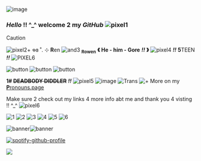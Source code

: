 ![image](https://stuffineed.carrd.co/assets/images/image06.png?v=ccd269a4)
### *Hello* !! ^_^ welcome 2 my _*GitHub*_ ![pixel1](https://pixels.crd.co/assets/images/gallery33/352b57c7.gif?v=7212058b)
> [!CAUTION]
> ![pixel2](https://stuffineed.carrd.co/assets/images/gallery09/b8b0c7ee.gif?v=44d26511)+ 𖦹ɞ ˚. ⊹  **R**en ![and3](https://stuffineed.carrd.co/assets/images/gallery09/fdfc02c3.gif?v=44d26511) <sub>**Rowen**</sub> **《** **He - him - Gore** ***!!*** **》** ![pixel4](https://stuffineed.carrd.co/assets/images/gallery09/61282ff1.gif?v=44d26511) ***!!*** **5**TEEN ***!!*** ![PIXEL6](https://stuffineed.carrd.co/assets/images/gallery09/4715c9be.gif?v=44d26511)
> 
> ![button](https://stuffineed.carrd.co/assets/images/gallery09/d8e29a16.gif?v=3127e222) ![button](https://i.postimg.cc/SsZZRFVy/IMG-4797.gif) ![button](https://stuffineed.carrd.co/assets/images/gallery09/2cc3599d.png?v=0f9ab54f)
> 
> **1# ~~DEADBODY DIDDLER~~** ***!!*** ![pixel5](https://stuffineed.carrd.co/assets/images/gallery09/37c868e6.gif?v=44d26511) ![image](https://stuffineed.carrd.co/assets/images/gallery10/e9cec125.jpg?v=3127e222) ![Trans](https://stuffineed.carrd.co/assets/images/gallery10/3c44a299.jpg?v=5fa952b6) ![+](https://stuffineed.carrd.co/assets/images/gallery10/d9c0dffa.gif?v=3127e222) More on my [**P**ronouns.page](https://en.pronouns.page/@Mr.cooolguy)
>
>  Make sure 2 check out my links 4 more info abt me and thank you 4 visting !! ^_^ ![pixel6](https://stuffineed.carrd.co/assets/images/gallery09/4efde69f.gif?v=3127e222)
> 
> ![1](https://stuffineed.carrd.co/assets/images/gallery12/dde7b7a7.png?v=abb9f611) ![2](https://stuffineed.carrd.co/assets/images/gallery12/c97492fa.png?v=abb9f611) ![3](https://stuffineed.carrd.co/assets/images/gallery12/d98a212a.gif?v=abb9f611) ![4](https://stuffineed.carrd.co/assets/images/gallery12/12330c18.gif?v=abb9f611) ![5](https://stuffineed.carrd.co/assets/images/gallery12/3acead24.gif?v=abb9f611) ![6](https://stuffineed.carrd.co/assets/images/gallery12/a940fd98.gif?v=abb9f611)
> 
![banner](https://dividers.crd.co/assets/images/gallery05/b38abdfe.png?v=05d33f91)![banner](https://dividers.crd.co/assets/images/gallery05/b38abdfe.png?v=05d33f91)

[![spotify-github-profile](https://spotify-github-profile.kittinanx.com/api/view?uid=9k1p585lhqwnrgqh2jmya54fb&cover_image=true&theme=novatorem&show_offline=true&background_color=ff0000&interchange=false&bar_color=cc0000&bar_color_cover=false)](https://github.com/kittinan/spotify-github-profile)

![](https://komarev.com/ghpvc/https://github.com/CorpseFox&color=c91200&style=plastic)
